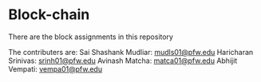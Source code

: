 # Block-chain
There are the block assignments in this repository  

The contributers are:
Sai Shashank Mudliar: mudls01@pfw.edu
Haricharan Srinivas: srinh01@pfw.edu
Avinash Matcha: matca01@pfw.edu
Abhijit Vempati: vempa01@pfw.edu
